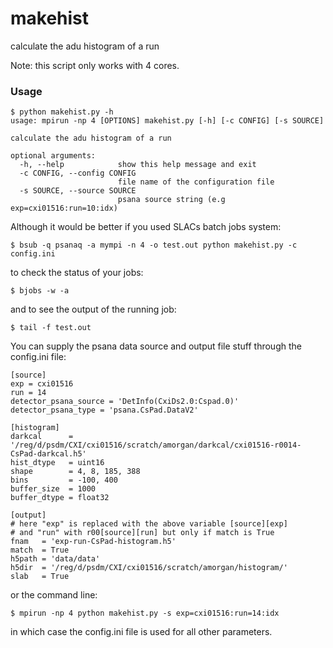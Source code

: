 # makehist
calculate the adu histogram of a run

Note: this script only works with 4 cores.
### Usage
```
$ python makehist.py -h
usage: mpirun -np 4 [OPTIONS] makehist.py [-h] [-c CONFIG] [-s SOURCE]

calculate the adu histogram of a run

optional arguments:
  -h, --help            show this help message and exit
  -c CONFIG, --config CONFIG
                        file name of the configuration file
  -s SOURCE, --source SOURCE
                        psana source string (e.g exp=cxi01516:run=10:idx)
```

Although it would be better if you used SLACs batch jobs system:
```
$ bsub -q psanaq -a mympi -n 4 -o test.out python makehist.py -c config.ini
```
to check the status of your jobs:
```
$ bjobs -w -a
```
and to see the output of the running job:
```
$ tail -f test.out
```

You can supply the psana data source and output file stuff through the config.ini file:
```
[source]
exp = cxi01516
run = 14
detector_psana_source = 'DetInfo(CxiDs2.0:Cspad.0)'
detector_psana_type = 'psana.CsPad.DataV2'

[histogram]
darkcal      = '/reg/d/psdm/CXI/cxi01516/scratch/amorgan/darkcal/cxi01516-r0014-CsPad-darkcal.h5'
hist_dtype   = uint16
shape        = 4, 8, 185, 388
bins         = -100, 400
buffer_size  = 1000
buffer_dtype = float32

[output]
# here "exp" is replaced with the above variable [source][exp] 
# and "run" with r00[source][run] but only if match is True
fnam   = 'exp-run-CsPad-histogram.h5' 
match  = True
h5path = 'data/data'
h5dir  = '/reg/d/psdm/CXI/cxi01516/scratch/amorgan/histogram/'
slab   = True
```

or the command line:
```
$ mpirun -np 4 python makehist.py -s exp=cxi01516:run=14:idx
```
in which case the config.ini file is used for all other parameters.
